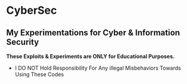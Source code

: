 # CyberSec
## My Experimentations for Cyber &amp; Information Security

**These Exploits & Experiments are ONLY for Educational Purposes.**

* I DO NOT Hold Responsibility For Any illegal Misbehaviors Towards Using These Codes
